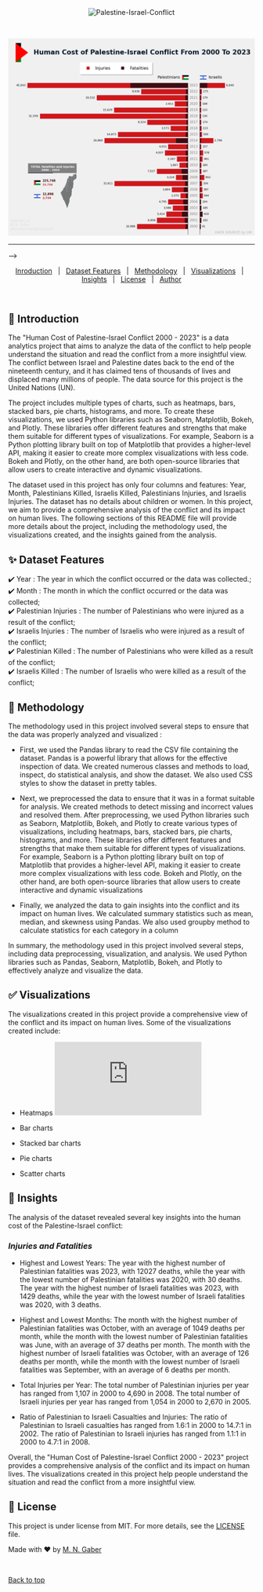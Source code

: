 <div align="center" id="top"> 
  <img src="./.github/app.gif" alt="Palestine-Israel-Conflict" />

  &#xa0;

  <!-- <a href="https://Palestine-Israel-Conflict.netlify.app">Demo</a> -->
</div>


![](https://github.com/MohammedNasserAhmed/Palestine-Israel-Conflict/blob/b9fd387ec41be1fb23a69f7163dd40f0ae80c75a/outputs/customizedbar.png?raw=true)


<hr> -->

<p align="center">
  <a href="#dart-Introduction">Inroduction</a> &#xa0; | &#xa0; 
  <a href="#sparkles-Dataset-Features">Dataset Features</a> &#xa0; | &#xa0;
  <a href="#rocket-Methodology">Methodology</a> &#xa0; | &#xa0;
  <a href="#white_check_mark-Visualizations">Visualizations</a> &#xa0; | &#xa0;
  <a href="#checkered_flag-Insights">Insights</a> &#xa0; | &#xa0;
  <a href="#memo-license">License</a> &#xa0; | &#xa0;
  <a href="https://github.com/{{YOUR_GITHUB_USERNAME}}" target="_blank">Author</a>
</p>

<br>

## :dart: Introduction ##

The "Human Cost of Palestine-Israel Conflict 2000 - 2023" is a data analytics project that aims to analyze the data of the conflict to help people understand the situation and read the conflict from a more insightful view. The conflict between Israel and Palestine dates back to the end of the nineteenth century, and it has claimed tens of thousands of lives and displaced many millions of people. The data source for this project is the United Nations (UN).

The project includes multiple types of charts, such as heatmaps, bars, stacked bars, pie charts, histograms, and more. To create these visualizations, we used Python libraries such as Seaborn, Matplotlib, Bokeh, and Plotly. These libraries offer different features and strengths that make them suitable for different types of visualizations. For example, Seaborn is a Python plotting library built on top of Matplotlib that provides a higher-level API, making it easier to create more complex visualizations with less code. Bokeh and Plotly, on the other hand, are both open-source libraries that allow users to create interactive and dynamic visualizations.

The dataset used in this project has only four columns and features: Year, Month, Palestinians Killed, Israelis Killed, Palestinians Injuries, and Israelis Injuries. The dataset has no details about children or women.
In this project, we aim to provide a comprehensive analysis of the conflict and its impact on human lives. The following sections of this README file will provide more details about the project, including the methodology used, the visualizations created, and the insights gained from the analysis.

## :sparkles: Dataset Features ##

:heavy_check_mark: Year : The year in which the conflict occurred or the data was collected.;\
:heavy_check_mark: Month : The month in which the conflict occurred or the data was collected;\
:heavy_check_mark: Palestinian Injuries : The number of Palestinians who were injured as a result of the conflict;\
:heavy_check_mark: Israelis Injuries : The number of Israelis who were injured as a result of the conflict;\
:heavy_check_mark: Palestinian Killed : The number of Palestinians who were killed as a result of the conflict;\
:heavy_check_mark: Israelis Killed : The number of Israelis who were killed as a result of the conflict;


## :rocket: Methodology ##

The methodology used in this project involved several steps to ensure that the data was properly analyzed and visualized :

* First, we used the Pandas library to read the CSV file containing the dataset. Pandas is a powerful library that allows for the effective inspection of data. We created numerous classes and methods to load, inspect, do statistical analysis, and show the dataset. We also used CSS styles to show the dataset in pretty tables.

* Next, we preprocessed the data to ensure that it was in a format suitable for analysis. We created methods to detect missing and incorrect values and resolved them. 
After preprocessing, we used Python libraries such as Seaborn, Matplotlib, Bokeh, and Plotly to create various types of visualizations, including heatmaps, bars, stacked bars, pie charts, histograms, and more. These libraries offer different features and strengths that make them suitable for different types of visualizations. For example, Seaborn is a Python plotting library built on top of Matplotlib that provides a higher-level API, making it easier to create more complex visualizations with less code. Bokeh and Plotly, on the other hand, are both open-source libraries that allow users to create interactive and dynamic visualizations

* Finally, we analyzed the data to gain insights into the conflict and its impact on human lives. We calculated summary statistics such as mean, median, and skewness using Pandas. We also used groupby method to calculate statistics for each category in a column

In summary, the methodology used in this project involved several steps, including data preprocessing, visualization, and analysis. We used Python libraries such as Pandas, Seaborn, Matplotlib, Bokeh, and Plotly to effectively analyze and visualize the data.

## :white_check_mark: Visualizations ##

The visualizations created in this project provide a comprehensive view of the conflict and its impact on human lives. Some of the visualizations created include:
* Heatmaps
![](https://github.com/MohammedNasserAhmed/Palestine-Israel-Conflict/blob/987ce6ab131d8a4c6e05ed7bd243361dbb74ea25/outputs/Fheatmapgo.html?raw=true)


  
* Bar charts 
* Stacked bar charts 
* Pie charts
* Scatter charts
  
## :checkered_flag: Insights ##

The analysis of the dataset revealed several key insights into the human cost of the Palestine-Israel conflict:

### **_Injuries and Fatalities_**

- Highest and Lowest Years: The year with the highest number of Palestinian fatalities was 2023, with 12027 deaths, while the year with the lowest number of Palestinian fatalities was 2020, with 30 deaths. The year with the highest number of Israeli fatalities was 2023, with 1429 deaths, while the year with the lowest number of Israeli fatalities was 2020, with 3 deaths.

- Highest and Lowest Months: The month with the highest number of Palestinian fatalities was October, with an average of 1049 deaths per month, while the month with the lowest number of Palestinian fatalities was June, with an average of 37 deaths per month. The month with the highest number of Israeli fatalities was October, with an average of 126 deaths per month, while the month with the lowest number of Israeli fatalities was September, with an average of 6 deaths per month.

- Total Injuries per Year: The total number of Palestinian injuries per year has ranged from 1,107 in 2000 to 4,690 in 2008. The total number of Israeli injuries per year has ranged from 1,054 in 2000 to 2,670 in 2005.


- Ratio of Palestinian to Israeli Casualties and Injuries: The ratio of Palestinian to Israeli casualties has ranged from 1.6:1 in 2000 to 14.7:1 in 2002. The ratio of Palestinian to Israeli injuries has ranged from 1.1:1 in 2000 to 4.7:1 in 2008.

Overall, the "Human Cost of Palestine-Israel Conflict 2000 - 2023" project provides a comprehensive analysis of the conflict and its impact on human lives. The visualizations created in this project help people understand the situation and read the conflict from a more insightful view.

## :memo: License ##

This project is under license from MIT. For more details, see the [LICENSE](LICENSE.md) file.


Made with :heart: by <a href="https://github.com/MohammedNasserAhmed" target="_blank">M. N. Gaber</a>

&#xa0;

<a href="#top">Back to top</a>
